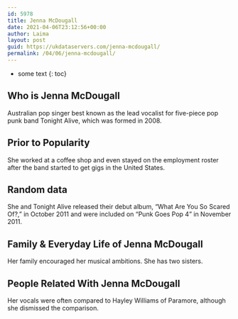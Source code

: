 ```yaml
---
id: 5978
title: Jenna McDougall
date: 2021-04-06T23:12:56+00:00
author: Laima
layout: post
guid: https://ukdataservers.com/jenna-mcdougall/
permalink: /04/06/jenna-mcdougall/
---
```


* some text
{: toc}


## Who is Jenna McDougall
                  
                  
                  
Australian pop singer best known as the lead vocalist for five-piece pop punk band Tonight Alive, which was formed in 2008.
                  
              
            
              
            
                
                
                
## Prior to Popularity
                  
                  
                  
She worked at a coffee shop and even stayed on the employment roster after the band started to get gigs in the United States.
                  
              
            
              
            
                
                
                
## Random data
                  
                  
                  
She and Tonight Alive released their debut album, &#8220;What Are You So Scared Of?,&#8221; in October 2011 and were included on &#8220;Punk Goes Pop 4&#8221; in November 2011.
                  
              
            
              
            
                
                
                
## Family & Everyday Life of Jenna McDougall
                  
                  
                  
Her family encouraged her musical ambitions. She has two sisters. 
                  
              
            
              
            
                
                
                
## People Related With Jenna McDougall
                  
                  
                  
Her vocals were often compared to Hayley Williams of Paramore, although she dismissed the comparison.
                  
              
            
              
            
                
              
            
              
              
            
            
              
            
          
          
          